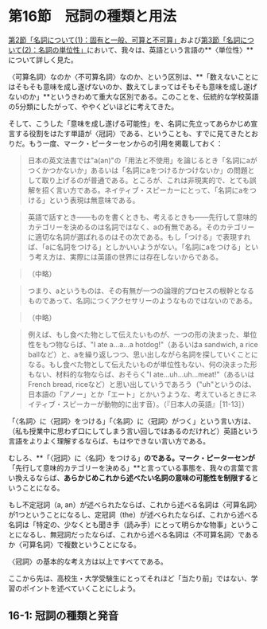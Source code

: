 # 第16節　冠詞の種類と用法

[第2節「名詞について(1)：固有と一般、可算と不可算」](chapter02.md)および[第3節「名詞について(2)：名詞の単位性」](chapter03.md)において、我々は、英語という言語の**〈単位性〉**について詳しく見た。

〈可算名詞〉なのか〈不可算名詞〉なのか、という区別は、**「数えないことにはそもそも意味を成し遂げないのか、数えてしまってはそもそも意味を成し遂げないのか」**というきわめて重大な区別である。このことを、伝統的な学校英語の5分類にしたがって、ややくどいほどに考えてきた。

そして、こうした「意味を成し遂げる可能性」を、名詞に先立ってあらかじめ宣言する役割をはたす単語が〈冠詞〉である、ということも、すでに見てきたとおりだ。もう一度、マーク・ピーターセンからの引用を掲載しておく：

> 日本の英文法書では"a(an)"の「用法と不使用」を論じるとき「名詞にaがつくかつかないか」あるいは「名詞にaをつけるかつけないか」の問題として取り上げるのが普通である。ところが、これは非現実的で、とても誤解を招く言い方である。ネイティブ・スピーカーにとって、「名詞にaをつける」という表現は無意味である。

> 英語で話すとき――ものを書くときも、考えるときも――先行して意味的カテゴリーを決めるのは名詞ではなく、aの有無である。そのカテゴリーに適切な名詞が選ばれるのはその次である。もし「つける」で表現すれば、「aに名詞をつける」としかいいようがない。「名詞にaをつける」という考え方は、実際には英語の世界には存在しないからである。

> （中略）

> つまり、aというものは、その有無が一つの論理的プロセスの根幹となるものであって、名詞につくアクセサリーのようなものではないのである。

> （中略）

> 例えば、もし食べた物として伝えたいものが、一つの形の決まった、単位性をもつ物ならば、"I ate a...a...a hotdog!"（あるいはa sandwich, a rice ballなど）と、aを繰り返しつつ、思い出しながら名詞を探していくことになる。もし食べた物として伝えたいものが単位性もない、何の決まった形もない、材料的な物ならば、おそらく"I ate...uh...uh...meat!"（あるいはFrench bread, riceなど）と思い出していうであろう（"uh"というのは、日本語の「アノー」とか「エート」とかいうような、考えているときにネイティブ・スピーカーが動物的に出す音）。（『日本人の英語』［11-13］）

「〈名詞〉に〈冠詞〉をつける」「〈名詞〉に〈冠詞〉がつく」という言い方は、（私も授業中に思わず口にしてしまう言い回しではあるのだけれど）英語という言語をよりよく理解するならば、もはやできない言い方である。

むしろ、**「〈冠詞〉に〈名詞〉をつける」**のである。マーク・ピーターセンが**「先行して意味的カテゴリーを決める」**と言っている事態を、我々の言葉で言い換えるならば、**あらかじめこれから述べたい名詞の意味の可能性を制限する**ということになる。

もし不定冠詞（a, an）が述べられたならば、これから述べる名詞は〈可算名詞〉が1つということになるし、定冠詞（the）が述べられたならば、これから述べる名詞は「特定の、少なくとも聞き手（読み手）にとって明らかな物事」ということになるし、無冠詞だったならば、これから述べる名詞は〈不可算名詞〉であるか〈可算名詞〉で複数ということになる。

〈冠詞〉の基本的な考え方は以上ですべてである。

ここから先は、高校生・大学受験生にとってそれほど「当たり前」ではない、学習のポイントを述べていくことにしよう。

## 16-1: 冠詞の種類と発音